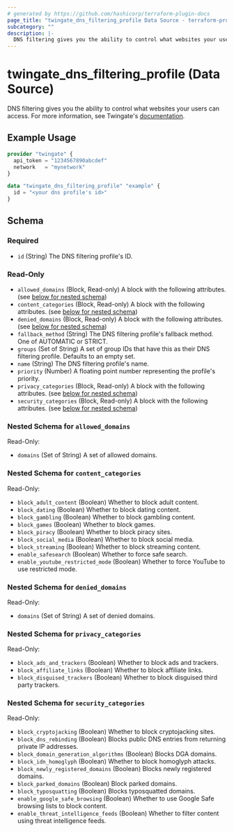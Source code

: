 ```yaml
---
# generated by https://github.com/hashicorp/terraform-plugin-docs
page_title: "twingate_dns_filtering_profile Data Source - terraform-provider-twingate"
subcategory: ""
description: |-
  DNS filtering gives you the ability to control what websites your users can access. For more information, see Twingate's documentation https://www.twingate.com/docs/dns-filtering.
---
```


# twingate_dns_filtering_profile (Data Source)

DNS filtering gives you the ability to control what websites your users can access. For more information, see Twingate's [documentation](https://www.twingate.com/docs/dns-filtering).

## Example Usage

```terraform
provider "twingate" {
  api_token = "1234567890abcdef"
  network   = "mynetwork"
}

data "twingate_dns_filtering_profile" "example" {
  id = "<your dns profile's id>"
}
```

<!-- schema generated by tfplugindocs -->
## Schema

### Required

- `id` (String) The DNS filtering profile's ID.

### Read-Only

- `allowed_domains` (Block, Read-only) A block with the following attributes. (see [below for nested schema](#nestedblock--allowed_domains))
- `content_categories` (Block, Read-only) A block with the following attributes. (see [below for nested schema](#nestedblock--content_categories))
- `denied_domains` (Block, Read-only) A block with the following attributes. (see [below for nested schema](#nestedblock--denied_domains))
- `fallback_method` (String) The DNS filtering profile's fallback method. One of AUTOMATIC or STRICT.
- `groups` (Set of String) A set of group IDs that have this as their DNS filtering profile. Defaults to an empty set.
- `name` (String) The DNS filtering profile's name.
- `priority` (Number) A floating point number representing the profile's priority.
- `privacy_categories` (Block, Read-only) A block with the following attributes. (see [below for nested schema](#nestedblock--privacy_categories))
- `security_categories` (Block, Read-only) A block with the following attributes. (see [below for nested schema](#nestedblock--security_categories))

<a id="nestedblock--allowed_domains"></a>
### Nested Schema for `allowed_domains`

Read-Only:

- `domains` (Set of String) A set of allowed domains.


<a id="nestedblock--content_categories"></a>
### Nested Schema for `content_categories`

Read-Only:

- `block_adult_content` (Boolean) Whether to block adult content.
- `block_dating` (Boolean) Whether to block dating content.
- `block_gambling` (Boolean) Whether to block gambling content.
- `block_games` (Boolean) Whether to block games.
- `block_piracy` (Boolean) Whether to block piracy sites.
- `block_social_media` (Boolean) Whether to block social media.
- `block_streaming` (Boolean) Whether to block streaming content.
- `enable_safesearch` (Boolean) Whether to force safe search.
- `enable_youtube_restricted_mode` (Boolean) Whether to force YouTube to use restricted mode.


<a id="nestedblock--denied_domains"></a>
### Nested Schema for `denied_domains`

Read-Only:

- `domains` (Set of String) A set of denied domains.


<a id="nestedblock--privacy_categories"></a>
### Nested Schema for `privacy_categories`

Read-Only:

- `block_ads_and_trackers` (Boolean) Whether to block ads and trackers.
- `block_affiliate_links` (Boolean) Whether to block affiliate links.
- `block_disguised_trackers` (Boolean) Whether to block disguised third party trackers.


<a id="nestedblock--security_categories"></a>
### Nested Schema for `security_categories`

Read-Only:

- `block_cryptojacking` (Boolean) Whether to block cryptojacking sites.
- `block_dns_rebinding` (Boolean) Blocks public DNS entries from returning private IP addresses.
- `block_domain_generation_algorithms` (Boolean) Blocks DGA domains.
- `block_idn_homoglyph` (Boolean) Whether to block homoglyph attacks.
- `block_newly_registered_domains` (Boolean) Blocks newly registered domains.
- `block_parked_domains` (Boolean) Block parked domains.
- `block_typosquatting` (Boolean) Blocks typosquatted domains.
- `enable_google_safe_browsing` (Boolean) Whether to use Google Safe browsing lists to block content.
- `enable_threat_intelligence_feeds` (Boolean) Whether to filter content using threat intelligence feeds.
